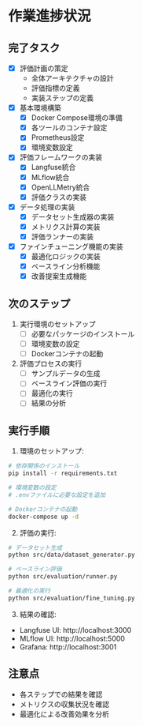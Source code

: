 # 作業進捗状況

## 完了タスク
- [x] 評価計画の策定
  - 全体アーキテクチャの設計
  - 評価指標の定義
  - 実装ステップの定義
- [x] 基本環境構築
  - [x] Docker Compose環境の準備
  - [x] 各ツールのコンテナ設定
  - [x] Prometheus設定
  - [x] 環境変数設定
- [x] 評価フレームワークの実装
  - [x] Langfuse統合
  - [x] MLflow統合
  - [x] OpenLLMetry統合
  - [x] 評価クラスの実装
- [x] データ処理の実装
  - [x] データセット生成器の実装
  - [x] メトリクス計算の実装
  - [x] 評価ランナーの実装
- [x] ファインチューニング機能の実装
  - [x] 最適化ロジックの実装
  - [x] ベースライン分析機能
  - [x] 改善提案生成機能

## 次のステップ
1. 実行環境のセットアップ
   - [ ] 必要なパッケージのインストール
   - [ ] 環境変数の設定
   - [ ] Dockerコンテナの起動

2. 評価プロセスの実行
   - [ ] サンプルデータの生成
   - [ ] ベースライン評価の実行
   - [ ] 最適化の実行
   - [ ] 結果の分析

## 実行手順

1. 環境のセットアップ:
```bash
# 依存関係のインストール
pip install -r requirements.txt

# 環境変数の設定
# .envファイルに必要な設定を追加

# Dockerコンテナの起動
docker-compose up -d
```

2. 評価の実行:
```bash
# データセット生成
python src/data/dataset_generator.py

# ベースライン評価
python src/evaluation/runner.py

# 最適化の実行
python src/evaluation/fine_tuning.py
```

3. 結果の確認:
- Langfuse UI: http://localhost:3000
- MLflow UI: http://localhost:5000
- Grafana: http://localhost:3001

## 注意点
- 各ステップでの結果を確認
- メトリクスの収集状況を確認
- 最適化による改善効果を分析